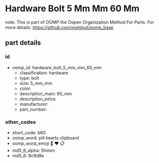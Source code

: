 # Hardware Bolt 5 Mm Mm 60 Mm  

note: This is part of OOMP the Oopen Organization Method For Parts. For more details: https://github.com/oomlout/oomp_base

##  part details





### id
* oomp_id: hardware_bolt_5_mm_mm_60_mm
  * classification: hardware
  * type: bolt
  * size: 5_mm_mm
  * color: 
  * description_main: 60_mm
  * description_extra: 
  * manufacturer: 
  * part_number: 

### other_codes
* short_code: b60
* oomp_word: pill hearts clipboard
* oomp_word_emoji :pill: :hearts: :clipboard:
* md5_6_alpha: 5himm
* md5_6: 8c9d8e